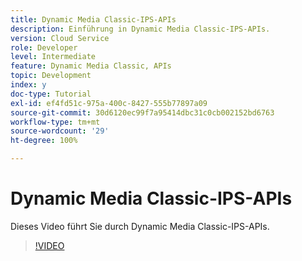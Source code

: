 ```yaml
---
title: Dynamic Media Classic-IPS-APIs
description: Einführung in Dynamic Media Classic-IPS-APIs.
version: Cloud Service
role: Developer
level: Intermediate
feature: Dynamic Media Classic, APIs
topic: Development
index: y
doc-type: Tutorial
exl-id: ef4fd51c-975a-400c-8427-555b77897a09
source-git-commit: 30d6120ec99f7a95414dbc31c0cb002152bd6763
workflow-type: tm+mt
source-wordcount: '29'
ht-degree: 100%

---
```


# Dynamic Media Classic-IPS-APIs

Dieses Video führt Sie durch Dynamic Media Classic-IPS-APIs.

>[!VIDEO](https://video.tv.adobe.com/v/335453?quality=12&learn=on)
